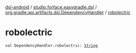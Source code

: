 [dsl-android](../../index.md) / [studio.forface.easygradle.dsl](../index.md) / [org.gradle.api.artifacts.dsl.DependencyHandler](index.md) / [robolectric](./robolectric.md)

# robolectric

`val DependencyHandler.robolectric: `[`String`](https://kotlinlang.org/api/latest/jvm/stdlib/kotlin/-string/index.html)
